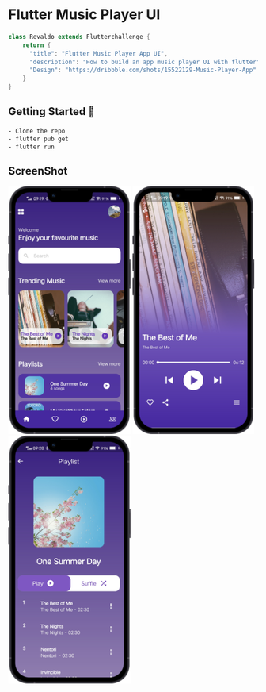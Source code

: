 # Flutter Music Player UI

```dart
class Revaldo extends Flutterchallenge {
    return {
      "title": "Flutter Music Player App UI",
      "description": "How to build an app music player UI with flutter",
      "Design": "https://dribbble.com/shots/15522129-Music-Player-App"
    }
}
```

## Getting Started 🚀

```shell
- Clone the repo
- flutter pub get
- flutter run
```

## ScreenShot
<img src="doc/screen01.png" height="500em" />&nbsp;<img src="doc/screen02.png" height="500em" />&nbsp;<img src="doc/screen03.png" height="500em" />
